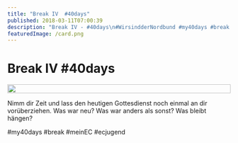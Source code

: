 ```yaml
---
title: "Break IV  #40days"
published: 2018-03-11T07:00:39
description: "Break IV - #40days\n#WirsindderNordbund #my40days #break #meinEC #ecjugend"
featuredImage: /card.png
---
```


# Break IV  #40days

<div style="display: grid; grid-template-columns: repeat(1, 1fr); grid-gap: 5px;">
<img src="/old/40DAYS_03-11_WITH-break4.jpg" alt width="100%">
</div>

Nimm dir Zeit und lass den heutigen Gottesdienst noch einmal an dir vorüberziehen. Was war neu? Was war anders als sonst? Was bleibt hängen?

#my40days #break #meinEC #ecjugend